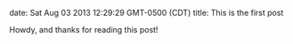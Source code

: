 date: Sat Aug 03 2013 12:29:29 GMT-0500 (CDT)
title: This is the first post

Howdy, and thanks for reading this post!